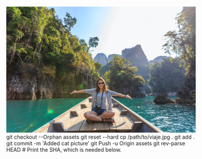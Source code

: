 
![viaje](viaje.jpg)
git checkout --Orphan assets
git reset --hard
cp /path/to/viaje.jpg .
git add .
git commit -m 'Added cat picture'
git Push -u Origin assets
git rev-parse HEAD  # Print the SHA, which is needed below.

